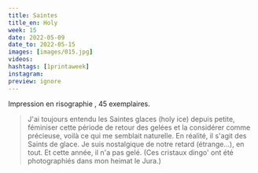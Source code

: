 ```yaml
---
title: Saintes 
title_en: Holy
week: 15
date: 2022-05-09
date_to: 2022-05-15
images: [images/015.jpg]
videos: 
hashtags: [1printaweek]
instagram: 
preview: ignore
---
```




Impression en risographie , 45 exemplaires.

> J'ai toujours entendu les Saintes glaces (holy ice) depuis petite, féminiser cette période  de retour des gelées et la considérer comme précieuse, voilà ce qui me semblait naturelle. En réalité, il s'agit des Saints de glace. Je suis nostalgique de notre retard (étrange...), en tout. Et cette année, il n'a pas gelé. (Ces cristaux dingo' ont été photographiés dans mon heimat le Jura.)
>


